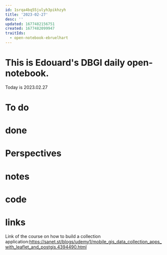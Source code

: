 ```yaml
---
id: 1srqa4bq55julyh3pikhzyh
title: '2023-02-27'
desc: ''
updated: 1677482156751
created: 1677482099947
traitIds:
  - open-notebook-ebruelhart
---
```


# This is Edouard's DBGI daily open-notebook.

Today is 2023.02.27

# To do

# done

# Perspectives

# notes

# code

# links
Link of the course on how to build a collection application:https://sanet.st/blogs/udemy1/mobile_gis_data_collection_apps_with_leaflet_and_postgis.4394490.html
